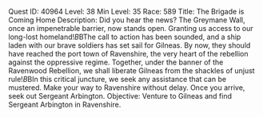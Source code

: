 Quest ID: 40964
Level: 38
Min Level: 35
Race: 589
Title: The Brigade is Coming Home
Description: Did you hear the news? The Greymane Wall, once an impenetrable barrier, now stands open. Granting us access to our long-lost homeland!$B$BThe call to action has been sounded, and a ship laden with our brave soldiers has set sail for Gilneas. By now, they should have reached the port town of Ravenshire, the very heart of the rebellion against the oppressive regime. Together, under the banner of the Ravenwood Rebellion, we shall liberate Gilneas from the shackles of unjust rule!$B$BIn this critical juncture, we seek any assistance that can be mustered. Make your way to Ravenshire without delay. Once you arrive, seek out Sergeant Arbington.
Objective: Venture to Gilneas and find Sergeant Arbington in Ravenshire.
